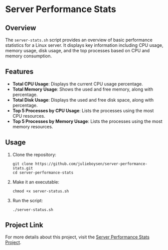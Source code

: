 # Server Performance Stats

## Overview

The `server-stats.sh` script provides an overview of basic performance statistics for a Linux server. It displays key information including CPU usage, memory usage, disk usage, and the top processes based on CPU and memory consumption.

## Features

- **Total CPU Usage**: Displays the current CPU usage percentage.
- **Total Memory Usage**: Shows the used and free memory, along with percentage.
- **Total Disk Usage**: Displays the used and free disk space, along with percentage.
- **Top 5 Processes by CPU Usage**: Lists the processes using the most CPU resources.
- **Top 5 Processes by Memory Usage**: Lists the processes using the most memory resources.

## Usage
1. Clone the repository:
    ```
    git clone https://github.com/julieboysen/server-performance-stats.git
    cd server-performance-stats
    ```
2. Make it an executable:
   ```
   chmod +x server-status.sh
   ```
3. Run the script:
   ```
   ./server-status.sh
   ```

## Project Link
For more details about this project, visit the [Server Performance Stats Project](https://roadmap.sh/projects/server-stats).
    
